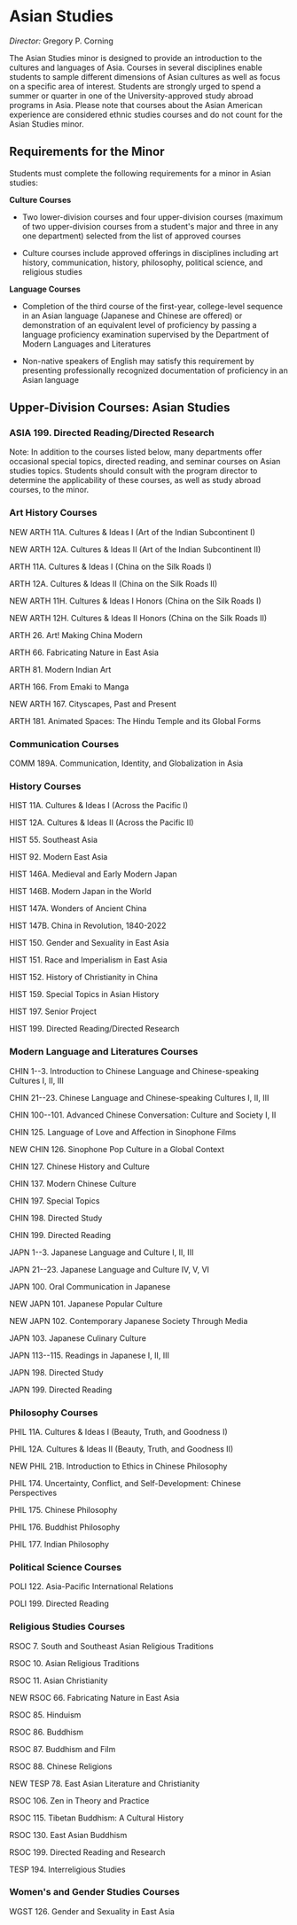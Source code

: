 Asian Studies
=============

*Director:* Gregory P. Corning

The Asian Studies minor is designed to provide an introduction to the cultures and languages of Asia. Courses in several disciplines enable students to sample different dimensions of Asian cultures as well as focus on a specific area of interest. Students are strongly urged to spend a summer or quarter in one of the University-approved study abroad programs in Asia. Please note that courses about the Asian American experience are considered ethnic studies courses and do not count for the Asian Studies minor.

Requirements for the Minor
--------------------------

Students must complete the following requirements for a minor in Asian studies:

**Culture Courses**

-   Two lower-division courses and four upper-division courses (maximum of two upper-division courses from a student's major and three in any one department) selected from the list of approved courses

-   Culture courses include approved offerings in disciplines including art history, communication, history, philosophy, political science, and religious studies

**Language Courses**

-   Completion of the third course of the first-year, college-level sequence in an Asian language (Japanese and Chinese are offered) or demonstration of an equivalent level of proficiency by passing a language proficiency examination supervised by the Department of Modern Languages and Literatures

-   Non-native speakers of English may satisfy this requirement by presenting professionally recognized documentation of proficiency in an Asian language

Upper-Division Courses: Asian Studies
-------------------------------------

### ASIA 199. Directed Reading/Directed Research

Note: In addition to the courses listed below, many departments offer occasional special topics, directed reading, and seminar courses on Asian studies topics. Students should consult with the program director to determine the applicability of these courses, as well as study abroad courses, to the minor.

### Art History Courses

NEW ARTH 11A. Cultures & Ideas I (Art of the Indian Subcontinent I)

NEW ARTH 12A. Cultures & Ideas II (Art of the Indian Subcontinent II)

ARTH 11A. Cultures & Ideas I (China on the Silk Roads I)

ARTH 12A. Cultures & Ideas II (China on the Silk Roads II)

NEW ARTH 11H. Cultures & Ideas I Honors (China on the Silk Roads I)

NEW ARTH 12H. Cultures & Ideas II Honors (China on the Silk Roads II)

ARTH 26. Art! Making China Modern

ARTH 66. Fabricating Nature in East Asia

ARTH 81. Modern Indian Art

ARTH 166. From Emaki to Manga

NEW ARTH 167. Cityscapes, Past and Present

ARTH 181. Animated Spaces: The Hindu Temple and its Global Forms

### Communication Courses

COMM 189A. Communication, Identity, and Globalization in Asia

### History Courses

HIST 11A. Cultures & Ideas I (Across the Pacific I)

HIST 12A. Cultures & Ideas II (Across the Pacific II)

HIST 55. Southeast Asia

HIST 92. Modern East Asia

HIST 146A. Medieval and Early Modern Japan

HIST 146B. Modern Japan in the World

HIST 147A. Wonders of Ancient China

HIST 147B. China in Revolution, 1840-2022

HIST 150. Gender and Sexuality in East Asia

HIST 151. Race and Imperialism in East Asia

HIST 152. History of Christianity in China

HIST 159. Special Topics in Asian History

HIST 197. Senior Project

HIST 199. Directed Reading/Directed Research

### Modern Language and Literatures Courses

CHIN 1--3. Introduction to Chinese Language and Chinese-speaking Cultures I, II, III

CHIN 21--23. Chinese Language and Chinese-speaking Cultures I, II, III

CHIN 100--101. Advanced Chinese Conversation: Culture and Society I, II

CHIN 125. Language of Love and Affection in Sinophone Films

NEW CHIN 126. Sinophone Pop Culture in a Global Context

CHIN 127. Chinese History and Culture

CHIN 137. Modern Chinese Culture

CHIN 197. Special Topics

CHIN 198. Directed Study

CHIN 199. Directed Reading

JAPN 1--3. Japanese Language and Culture I, II, III

JAPN 21--23. Japanese Language and Culture IV, V, VI

JAPN 100. Oral Communication in Japanese

NEW JAPN 101. Japanese Popular Culture

NEW JAPN 102. Contemporary Japanese Society Through Media

JAPN 103. Japanese Culinary Culture

JAPN 113--115. Readings in Japanese I, II, III

JAPN 198. Directed Study

JAPN 199. Directed Reading

### Philosophy Courses

PHIL 11A. Cultures & Ideas I (Beauty, Truth, and Goodness I)

PHIL 12A. Cultures & Ideas II (Beauty, Truth, and Goodness II)

NEW PHIL 21B. Introduction to Ethics in Chinese Philosophy

PHIL 174. Uncertainty, Conflict, and Self-Development: Chinese Perspectives

PHIL 175. Chinese Philosophy

PHIL 176. Buddhist Philosophy

PHIL 177. Indian Philosophy

### Political Science Courses

POLI 122. Asia-Pacific International Relations

POLI 199. Directed Reading

### Religious Studies Courses

RSOC 7. South and Southeast Asian Religious Traditions

RSOC 10. Asian Religious Traditions

RSOC 11. Asian Christianity

NEW RSOC 66. Fabricating Nature in East Asia

RSOC 85. Hinduism

RSOC 86. Buddhism

RSOC 87. Buddhism and Film

RSOC 88. Chinese Religions

NEW TESP 78. East Asian Literature and Christianity

RSOC 106. Zen in Theory and Practice

RSOC 115. Tibetan Buddhism: A Cultural History

RSOC 130. East Asian Buddhism

RSOC 199. Directed Reading and Research

TESP 194. Interreligious Studies

### Women's and Gender Studies Courses

WGST 126. Gender and Sexuality in East Asia
